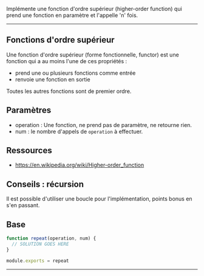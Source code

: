 Implémente une fonction d'ordre supérieur (higher-order function) qui prend une fonction en paramètre et l'appelle 'n' fois.

----------------------------------------------------------------------
## Fonctions d'ordre supérieur

Une fonction d'ordre supérieur (forme fonctionnelle, functor) est une fonction qui a au moins l'une de ces propriétés :

* prend une ou plusieurs fonctions comme entrée
* renvoie une fonction en sortie

Toutes les autres fonctions sont de premier ordre.

## Paramètres

* operation : Une fonction, ne prend pas de paramètre, ne retourne rien.
* num : le nombre d'appels de `operation` à effectuer.

## Ressources

* https://en.wikipedia.org/wiki/Higher-order_function

## Conseils : récursion

Il est possible d'utiliser une boucle pour l'implémentation, points bonus en s'en passant.

## Base

```js
function repeat(operation, num) {
  // SOLUTION GOES HERE
}

module.exports = repeat
```

----------------------------------------------------------------------
